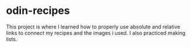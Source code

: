 # odin-recipes
This project is where I learned how to properly use absolute and relative links to connect my recipes and the images i used. I also practiced making lists.